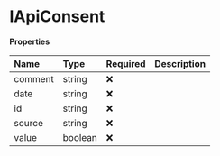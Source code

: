 # IApiConsent

**Properties**

| Name    | Type    | Required | Description |
| :------ | :------ | :------- | :---------- |
| comment | string  | ❌       |             |
| date    | string  | ❌       |             |
| id      | string  | ❌       |             |
| source  | string  | ❌       |             |
| value   | boolean | ❌       |             |

<!-- This file was generated by liblab | https://liblab.com/ -->
